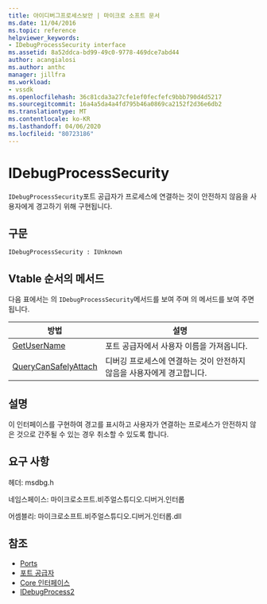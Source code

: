 ```yaml
---
title: 아이디버그프로세스보안 | 마이크로 소프트 문서
ms.date: 11/04/2016
ms.topic: reference
helpviewer_keywords:
- IDebugProcessSecurity interface
ms.assetid: 8a52ddca-bd99-49c0-9778-469dce7abd44
author: acangialosi
ms.author: anthc
manager: jillfra
ms.workload:
- vssdk
ms.openlocfilehash: 36c81cda3a27cfe1ef0fecfefc9bbb790d4d5217
ms.sourcegitcommit: 16a4a5da4a4fd795b46a0869ca2152f2d36e6db2
ms.translationtype: MT
ms.contentlocale: ko-KR
ms.lasthandoff: 04/06/2020
ms.locfileid: "80723186"
---
```

# <a name="idebugprocesssecurity"></a>IDebugProcessSecurity
`IDebugProcessSecurity`포트 공급자가 프로세스에 연결하는 것이 안전하지 않음을 사용자에게 경고하기 위해 구현됩니다.

## <a name="syntax"></a>구문

```
IDebugProcessSecurity : IUnknown
```

## <a name="methods-in-vtable-order"></a>Vtable 순서의 메서드
 다음 표에서는 의 `IDebugProcessSecurity`메서드를 보여 주며 의 메서드를 보여 주면 됩니다.

|방법|설명|
|------------|-----------------|
|[GetUserName](../../../extensibility/debugger/reference/idebugprocesssecurity-getusername.md)|포트 공급자에서 사용자 이름을 가져옵니다.|
|[QueryCanSafelyAttach](../../../extensibility/debugger/reference/idebugprocesssecurity-querycansafelyattach.md)|디버깅 프로세스에 연결하는 것이 안전하지 않음을 사용자에게 경고합니다.|

## <a name="remarks"></a>설명
 이 인터페이스를 구현하여 경고를 표시하고 사용자가 연결하는 프로세스가 안전하지 않은 것으로 간주될 수 있는 경우 취소할 수 있도록 합니다.

## <a name="requirements"></a>요구 사항
 헤더: msdbg.h

 네임스페이스: 마이크로소프트.비주얼스튜디오.디버거.인터롭

 어셈블리: 마이크로소프트.비주얼스튜디오.디버거.인터롭.dll

## <a name="see-also"></a>참조
- [Ports](../../../extensibility/debugger/ports.md)
- [포트 공급자](../../../extensibility/debugger/port-suppliers.md)
- [Core 인터페이스](../../../extensibility/debugger/reference/core-interfaces.md)
- [IDebugProcess2](../../../extensibility/debugger/reference/idebugprocess2.md)
